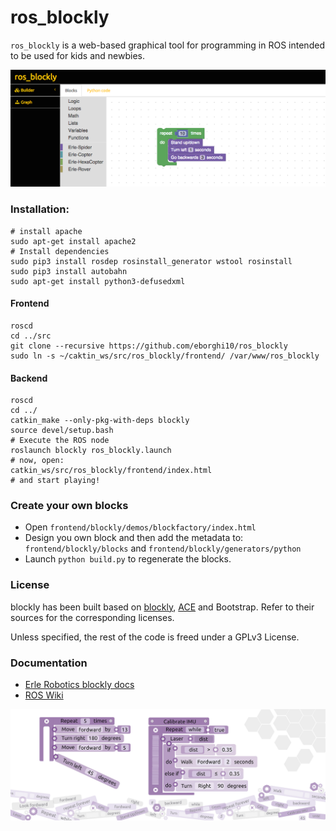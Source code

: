 # ros_blockly

`ros_blockly` is a web-based graphical tool for programming in ROS intended to be used for kids and newbies.

![](img/ROSimple-peek.png)

### Installation:

```
# install apache
sudo apt-get install apache2
# Install dependencies
sudo pip3 install rosdep rosinstall_generator wstool rosinstall
sudo pip3 install autobahn
sudo apt-get install python3-defusedxml
```

#### Frontend
```
roscd
cd ../src
git clone --recursive https://github.com/eborghi10/ros_blockly
sudo ln -s ~/caktin_ws/src/ros_blockly/frontend/ /var/www/ros_blockly
```

#### Backend
```
roscd
cd ../
catkin_make --only-pkg-with-deps blockly
source devel/setup.bash
# Execute the ROS node
roslaunch blockly ros_blockly.launch
# now, open:
catkin_ws/src/ros_blockly/frontend/index.html
# and start playing!
```

### Create your own blocks
- Open `frontend/blockly/demos/blockfactory/index.html`
- Design you own block and then add the metadata to: `frontend/blockly/blocks` and `frontend/blockly/generators/python`
- Launch `python build.py` to regenerate the blocks.

### License
blockly has been built based on [blockly](http://github.com/erlerobot/blockly), [ACE](http://github.com/erlerobot/ace-builds) and Bootstrap. Refer to their sources for the corresponding licenses.

Unless specified, the rest of the code is freed under a GPLv3 License.

### Documentation
- [Erle Robotics blockly docs](http://erlerobotics.com/docs/ROS/blockly/Intro.html)
- [ROS Wiki](http://wiki.ros.org/blockly)


![Cover photo](img/cover.jpg)
